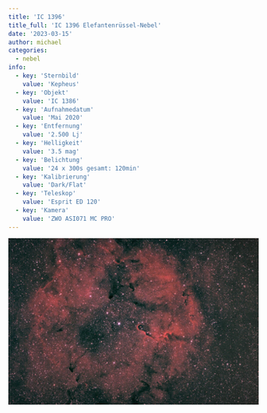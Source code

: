 ```yaml
---
title: 'IC 1396'
title_full: 'IC 1396 Elefantenrüssel-Nebel'
date: '2023-03-15'
author: michael
categories:
  - nebel
info:
  - key: 'Sternbild'
    value: 'Kepheus'
  - key: 'Objekt'
    value: 'IC 1386'
  - key: 'Aufnahmedatum'
    value: 'Mai 2020'
  - key: 'Entfernung'
    value: '2.500 Lj'
  - key: 'Helligkeit'
    value: '3.5 mag'
  - key: 'Belichtung'
    value: '24 x 300s gesamt: 120min'
  - key: 'Kalibrierung'
    value: 'Dark/Flat'
  - key: 'Teleskop'
    value: 'Esprit ED 120'
  - key: 'Kamera'
    value: 'ZWO ASI071 MC PRO'
---
```


![IC 1396](header.jpg 'IC 1396')
